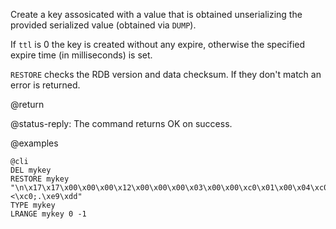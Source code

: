 Create a key assosicated with a value that is obtained unserializing the provided serialized value (obtained via `DUMP`).

If `ttl` is 0 the key is created without any expire, otherwise the specified expire time (in milliseconds) is set.

`RESTORE` checks the RDB version and data checksum. If they don't match an error is returned.

@return

@status-reply: The command returns OK on success.

@examples

    @cli
    DEL mykey
    RESTORE mykey "\n\x17\x17\x00\x00\x00\x12\x00\x00\x00\x03\x00\x00\xc0\x01\x00\x04\xc0\x02\x00\x04\xc0\x03\x00\xff\x04\x00u#<\xc0;.\xe9\xdd"
    TYPE mykey
    LRANGE mykey 0 -1
